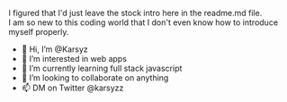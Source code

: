 I figured that I'd just leave the stock intro here in the readme.md file.  
I am so new to this coding world that I don't even know how to introduce myself properly.

- 👋 Hi, I’m @Karsyz
- 👀 I’m interested in web apps
- 🌱 I’m currently learning full stack javascript
- 💞️ I’m looking to collaborate on anything
- 📫 DM on Twitter @karsyzz

<!---
Karsyz/Karsyz is a ✨ special ✨ repository because its `README.md` (this file) appears on your GitHub profile.
You can click the Preview link to take a look at your changes.
--->
